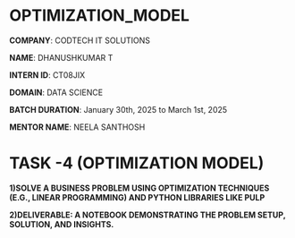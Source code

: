 # OPTIMIZATION_MODEL

**COMPANY**: CODTECH IT SOLUTIONS

**NAME**: DHANUSHKUMAR T

**INTERN ID**: CT08JIX

**DOMAIN**: DATA SCIENCE

**BATCH DURATION**: January 30th, 2025 to March 1st, 2025

**MENTOR NAME**: NEELA SANTHOSH
#
# TASK -4 (OPTIMIZATION MODEL)

**1)SOLVE A BUSINESS PROBLEM USING
OPTIMIZATION TECHNIQUES (E.G., LINEAR
PROGRAMMING) AND PYTHON LIBRARIES
LIKE PULP**

**2)DELIVERABLE: A NOTEBOOK
DEMONSTRATING THE PROBLEM
SETUP, SOLUTION, AND INSIGHTS.**
#
